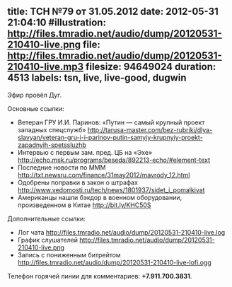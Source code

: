 title: ТСН №79 от 31.05.2012
date: 2012-05-31 21:04:10
#illustration: http://files.tmradio.net/audio/dump/20120531-210410-live.png
file: http://files.tmradio.net/audio/dump/20120531-210410-live.mp3
filesize: 94649024
duration: 4513
labels: tsn, live, live-good, dugwin
---
Эфир провёл Дуг.

Основные ссылки:

- Ветеран ГРУ И.И. Паринов: «Путин — самый крупный проект западных спецслужб»
  http://tarusa-master.com/bez-rubriki/dlya-slavyan/veteran-gru-i-i-parinov-putin-samyiy-krupnyiy-proekt-zapadnyih-spetssluzhb
- Интервью с первым зам. пред. ЦБ на «Эхе»
  http://echo.msk.ru/programs/beseda/892213-echo/#element-text
- Последние новости по МММ
  http://txt.newsru.com/finance/31may2012/mavrody_12.html
- Одобрены поправки в закон о штрафах
  http://www.vedomosti.ru/tech/news/1801937/sidet_i_pomalkivat
- Американцы нашли бэкдор в военном оборудовании, произведенном в Китае
  http://bit.ly/KHC50S

Дополнительные ссылки:

- Лог чата
  http://files.tmradio.net/audio/dump/20120531-210410-live.log
- График слушателей
  http://files.tmradio.net/audio/dump/20120531-210410-live.png
- Запись с пониженным битрейтом
  http://files.tmradio.net/audio/dump/20120531-210410-live-lofi.ogg

Телефон горячей линии для комментариев: **+7.911.700.3831**.
